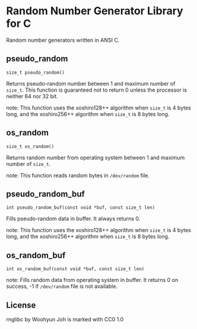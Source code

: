 Random Number Generator Library for C
=====================================

Random number generators written in ANSI C.

pseudo_random
-------------

`size_t pseudo_random()`

Returns pseudo-random number between 1 and maximum number of `size_t`. This
function is guaranteed not to return 0 unless the processor is neither 64 nor
32 bit.

note: This function uses the xoshiro128++ algorithm when `size_t` is 4 bytes
long, and the xoshiro256++ algorithm when `size_t` is 8 bytes long.

os_random
---------

`size_t os_random()`

Returns random number from operating system between 1 and maximum number of
`size_t`.

note: This function reads random bytes in `/dev/random` file.

pseudo_random_buf
-----------------

`int pseudo_random_buf(const void *buf, const size_t len)`

Fills pseudo-random data in buffer. It always returns 0.

note: This function uses the xoshiro128++ algorithm when `size_t` is 4 bytes
long, and the xoshiro256++ algorithm when `size_t` is 8 bytes long.

os_random_buf
-------------

`int os_random_buf(const void *buf, const size_t len)`

note: Fills random data from operating system in buffer. It returns 0 on
success, -1 if `/dev/random` file is not available.

License
-------

rnglibc by Woohyun Joh is marked with CC0 1.0
